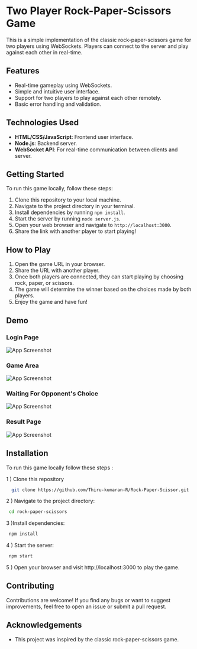 
# Two Player Rock-Paper-Scissors Game

This is a simple implementation of the classic rock-paper-scissors game for two players using WebSockets. Players can connect to the server and play against each other in real-time.

## Features

- Real-time gameplay using WebSockets.
- Simple and intuitive user interface.
- Support for two players to play against each other remotely.
- Basic error handling and validation.

## Technologies Used

- **HTML/CSS/JavaScript**: Frontend user interface.
- **Node.js**: Backend server.
- **WebSocket API**: For real-time communication between clients and server.

## Getting Started

To run this game locally, follow these steps:

1. Clone this repository to your local machine.
2. Navigate to the project directory in your terminal.
3. Install dependencies by running `npm install`.
4. Start the server by running `node server.js`.
5. Open your web browser and navigate to `http://localhost:3000`.
6. Share the link with another player to start playing!

## How to Play

1. Open the game URL in your browser.
2. Share the URL with another player.
3. Once both players are connected, they can start playing by choosing rock, paper, or scissors.
4. The game will determine the winner based on the choices made by both players.
5. Enjoy the game and have fun!

## Demo


### Login Page
![App Screenshot](https://github.com/thirukumaran05/Rock-Paper-Scissor/blob/main/images/Login.png?raw=true)

### Game Area
![App Screenshot](https://github.com/thirukumaran05/Rock-Paper-Scissor/blob/main/images/demo.png?raw=true)

### Waiting For Opponent's Choice
![App Screenshot](https://github.com/thirukumaran05/Rock-Paper-Scissor/blob/main/images/waiting.png?raw=true)

### Result Page
![App Screenshot](https://github.com/thirukumaran05/Rock-Paper-Scissor/blob/main/images/winner.png?raw=true)


## Installation

To run this game locally follow these steps :

1   ) Clone this repository
```bash
  git clone https://github.com/Thiru-kumaran-R/Rock-Paper-Scissor.git
```

2 ) Navigate to the project directory:
```bash
 cd rock-paper-scissors
```

3 )Install dependencies:
```bash
 npm install
```

4 ) Start the server:
```bash
 npm start
```

5 ) Open your browser and visit http://localhost:3000 to play the game.


## Contributing

Contributions are welcome! If you find any bugs or want to suggest improvements, feel free to open an issue or submit a pull request.

## Acknowledgements

- This project was inspired by the classic rock-paper-scissors game.
